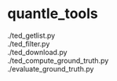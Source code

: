 # quantle_tools

./ted_getlist.py <br />
./ted_filter.py <br />
./ted_download.py <br />
./ted_compute_ground_truth.py <br />
./evaluate_ground_truth.py <br />
